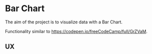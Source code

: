 # Bar Chart

The aim of the project is to visualize data with a Bar Chart.

Functionality similar to https://codepen.io/freeCodeCamp/full/GrZVaM.

## UX

